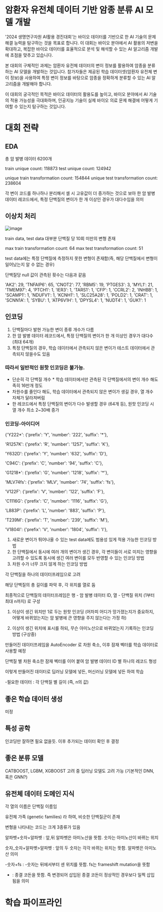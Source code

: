 # 암환자 유전체 데이터 기반 암종 분류 AI 모델 개발

'2024 생명연구자원 AI활용 경진대회'는 바이오 데이터를 기반으로 한 AI 기술의 문제 해결 능력을 탐구하는 것을 목표로 합니다.
이 대회는 바이오 분야에서 AI 활용의 저변을 확대하고, 복잡한 바이오 데이터를 효율적으로 분석 및 해석할 수 있는 AI 알고리즘 개발에 초점을 맞추고 있습니다.

본 대회의 구체적인 과제는 암환자 유전체 데이터의 변이 정보를 활용하여 암종을 분류하는 AI 모델을 개발하는 것입니다.
참가자들은 제공된 학습 데이터셋(암환자 유전체 변이 정보)을 사용하여 특정 변이 정보를 바탕으로 암종을 정확하게 분류할 수 있는 AI 알고리즘을 개발해야 합니다.

이 대회의 궁극적인 목적은 바이오 데이터의 활용도를 높이고, 바이오 분야에서 AI 기술의 적용 가능성을 극대화하며, 인공지능 기술이 실제 바이오 의료 문제 해결에 어떻게 기여할 수 있는지 탐구하는 것입니다.


# 대회 전략

## EDA

총 암 발병 데이터 6200개

train unique count:  118873
test unique count:  124942

unique train transformation count:  154844
unique test transformation count:  238604

각 변이 코드를 하나하나 분리해서 셀 시 고유값이 더 증가하는 것으로 보아
한 암 발병 데이터 레코드에서, 특정 단백질의 변이가 한 개 이상인 경우가 대다수임을 의미

## 이상치 처리

![image](https://github.com/user-attachments/assets/44098971-6bde-49ec-87e4-9169331e038a)

train data, test data 대부분 단백질 당 10회 미만의 변형 존재

max train transformation count:  64
max test transformation count:  51

test data에는 특정 단백질에 측정하지 못한 변형이 존재함(즉, 해당 단백질에서 변형이 일어났는지 알 수 없는 경우)

단백질당 null 값이 관측된 횟수는 다음과 같음
 
'AK2': 29,
 'TNFAIP6': 65,
 'CNOT2': 77,
 'RBM5': 19,
 'PTGES3': 3,
 'MYL1': 21,
 'TMEM97': 4,
 'PTCH1': 1,
 'IER3': 1,
 'TARS1': 1,
 'CFP': 1,
 'CCRL2': 2,
 'INHBB': 1,
 'SCAMP1': 1,
 'NDUFV1': 1,
 'KCNH1': 1,
 'SLC25A28': 1,
 'POLD2': 1,
 'CRAT': 1,
 'SCNN1A': 1,
 'SYBU': 1,
 'ATP6V1H': 1,
 'DPYSL4': 1,
 'NUDT4': 1,
 'GUK1': 1

## 인코딩

1. 단백질마다 발현 가능한 변이 종류 개수가 다름
2. 한 암 발병 데이터 레코드에서, 특정 단백질의 변이가 한 개 이상인 경우가 대다수 (최대 64개)
3. 특정 단백질의 경우, 학습 데이터에서 관측되지 않은 변이가 테스트 데이터에서 관측되지 않을수도 있음

### 따라서 일반적인 원핫 인코딩은 불가능. 
  + 단순히 각 단백질 개수 * 학습 데이터에서만 관측된 각 단백질에서의 변이 개수 해도 족히 16만개 정도
  + 차원수를 줄인다 해도, 학습 데이터에서 관측되지 않은 변이가 생길 경우, 열 개수 자체가 달라져버림
  + 한 레코드에서  특정 단백질의 변이가 다수 발생할 경우 (64개 등), 원핫 인코딩 시 열 개수 최소 2~30배 증가

### 인코딩-아이디어

{'Y222*': {'prefix': 'Y', 'number': '222', 'suffix': '*'},

 'R1257K': {'prefix': 'R', 'number': '1257', 'suffix': 'K'},
 
 'Y632D': {'prefix': 'Y', 'number': '632', 'suffix': 'D'},
 
 'C94C': {'prefix': 'C', 'number': '94', 'suffix': 'C'},
 
 'G1218*': {'prefix': 'G', 'number': '1218', 'suffix': '*'},
 
 'MLV74fs': {'prefix': 'MLV', 'number': '74', 'suffix': 'fs'},
 
 'V122F': {'prefix': 'V', 'number': '122', 'suffix': 'F'},
 
 'C1116G': {'prefix': 'C', 'number': '1116', 'suffix': 'G'},
 
 'L883P': {'prefix': 'L', 'number': '883', 'suffix': 'P'},
 
 'T239M': {'prefix': 'T', 'number': '239', 'suffix': 'M'},
 
 'V1804I': {'prefix': 'V', 'number': '1804', 'suffix': 'I'},

1. 새로운 변이가 튀어나올 수 있는 test data에도 범용성 있게 적용 가능한 인코딩 방법
2. 한 단백질에서 동시에 여러 개의 변이가 생긴 경우, 각 변이들이 서로 미치는 영향을 고려할 수 있도록
   동시에 생긴 여러 변이를 모두 반영할 수 있는 인코딩 방법
3. 차원 수가 너무 크지 않게 하는 인코딩 방법

각 단백질을 하나의 데이터프레임으로 고려

해당 단백질의 총 길이를 파악 후, 각 위치를 열로 둠

최종적으로 단백질의 데이터프레임은 행 - 암 발병 데이터 ID, 열 - 단백질 위치 (1부터 최대 n까지) 로 구성

1. 이상이 생긴 위치만 1로 두는 원핫 인코딩
   (어차피 어디가 망가졌는지가 중요하지, 어떻게 바뀌었는지는 암 발병에 큰 영향을 주지 않는다는 가정 하)
   
2. 이상이 생긴 위치에 표시를 하되, 무슨 아미노산으로 바뀌었는지 기록하는 인코딩 방법 (구상중)

만들어진 데이터프레임을 AutoEncoder 로 차원 축소, 이후 잠재 벡터를 학습 데이터로 사용할 예정

단백질 별 차원 축소한 잠재 벡터를 이어 붙여 암 발병 데이터 ID 별 하나의 레코드 형성

이렇게 만들어진 데이터로 딥러닝 모델에 넣든, 머신러닝 모델에 넣든 하여 학습

-필요한 데이터 : 각 단백질 별 길이 (즉, n의 값)


## 좋은 학습 데이터 생성 

미정

## 특성 공학

인코딩만 잘하면 필요 없을듯. 이후 추가되는 데이터 확인 후 결정

## 좋은 분류 모델

CATBOOST, LGBM, XGBOOST 고려 중
딥러닝 모델도 고려 가능 (기본적인 DNN, 혹은 GNN?)

## 유전체 데이터 도메인 지식

각 열의 이름은 단백질 이름임

유전체 가족 (genetic families) 라 하여, 비슷한 단백질군이 존재

변형을 나타내는 코드는 크게 3종류가 있음

알파벳+숫자+알파벳 : 앞,뒤 알파벳은 아미노산을 뜻함. 숫자는 아미노산이 바뀌는 위치

숫자_숫자+알파벳>알파벳 : 앞의 두 숫자는 각각 바뀌는 위치는 뜻함. 알파벳은 아미노산 의미

-숫자+fs : -숫자는 뒤에서부터 센 위치를 뜻함. fs는 frameshift mutation을 뜻함

* : 종결 코돈을 뜻함. 즉 변경되어 삽입된 종결 코돈이 정상적인 경우보다 일찍 삽입됨을 의미


# 학습 파이프라인


